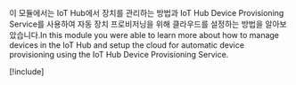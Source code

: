 <span data-ttu-id="4a9a4-101">이 모듈에서는 IoT Hub에서 장치를 관리하는 방법과 IoT Hub Device Provisioning Service를 사용하여 자동 장치 프로비저닝을 위해 클라우드를 설정하는 방법을 알아보았습니다.</span><span class="sxs-lookup"><span data-stu-id="4a9a4-101">In this module you were able to learn more about how to manage devices in the IoT Hub and setup the cloud for automatic device provisioning using the IoT Hub Device Provisioning Service.</span></span>

[!include[](../../../includes/azure-sandbox-cleanup.md)]
